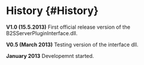 ﻿History {#History}
==================

__V1.0 (15.5.2013)__
First official release version of the B2SServerPluginInterface.dll.

__V0.5 (March 2013)__
Testing version of the interface dll.

__January 2013__
Developemnt started.